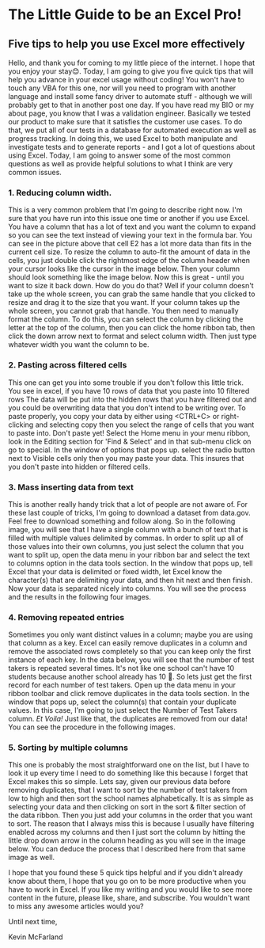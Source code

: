 # The Little Guide to be an Excel Pro!
## Five tips to help you use Excel more effectively

Hello, and thank you for coming to my little piece of the internet. I hope that you enjoy your stay😊. Today, I am going to give you five quick tips that will help you advance in your excel usage without coding! You won't have to touch any VBA for this one, nor will you need to program with another language and install some fancy driver to automate stuff - although we will probably get to that in another post one day. If you have read my BIO or my about page, you know that I was a validation engineer. Basically we tested our product to make sure that it satisfies the customer use cases. To do that, we put all of our tests in a database for automated execution as well as progress tracking. In doing this, we used Excel to both manipulate and investigate tests and to generate reports - and I got a lot of questions about using Excel. Today, I am going to answer some of the most common questions as well as provide helpful solutions to what I think are very common issues. 

### 1. Reducing column width.

This is a very common problem that I'm going to describe right now. I'm sure that you have run into this issue one time or another if you use Excel. You have a column that has a lot of text and you want the column to expand so you can see the text instead of viewing your text in the formula bar. You can see in the picture above that cell E2 has a lot more data than fits in the current cell size. To resize the column to auto-fit the amount of data in the cells, you just double click the rightmost edge of the column header when your cursor looks like the cursor in the image below. Then your column should look something like the image below. Now this is great - until you want to size it back down. How do you do that? Well if your column doesn't take up the whole screen, you can grab the same handle that you clicked to resize and drag it to the size that you want. If your column takes up the whole screen, you cannot grab that handle. You then need to manually format the column. To do this, you can select the column by clicking the letter at the top of the column, then you can click the home ribbon tab, then click the down arrow next to format and select column width. Then just type whatever width you want the column to be.

### 2. Pasting across filtered cells

This one can get you into some trouble if you don't follow this little trick. You see in excel, if you have 10 rows of data that you paste into 10 filtered rows The data will be put into the hidden rows that you have filtered out and you could be overwriting data that you don't intend to be writing over. To paste properly, you copy your data by either using <CTRL+C> or right-clicking and selecting copy then you select the range of cells that you want to paste into. Don't paste yet! Select the Home menu in your menu ribbon, look in the Editing section for 'Find & Select' and in that sub-menu click on go to special. In the window of options that pops up. select the radio button next to Visible cells only then you may paste your data. This insures that you don't paste into hidden or filtered cells.

### 3. Mass inserting data from text

This is another really handy trick that a lot of people are not aware of. For these last couple of tricks, I'm going to download a dataset from data.gov. Feel free to download something and follow along. So in the following image, you will see that I have a single column with a bunch of text that is filled with multiple values delimited by commas. In order to split up all of those values into their own columns, you just select the column that you want to split up, open the data menu in your ribbon bar and select the text to columns option in the data tools section. In the window that pops up, tell Excel that your data is delimited or fixed width, let Excel know the character(s) that are delimiting your data, and then hit next and then finish. Now your data is separated nicely into columns. You will see the process and the results in the following four images.

### 4. Removing repeated entries

Sometimes you only want distinct values in a column; maybe you are using that column as a key. Excel can easily remove duplicates in a column and remove the associated rows completely so that you can keep only the first instance of each key. In the data below, you will see that the number of test takers is repeated several times. It's not like one school can't have 10 students because another school already has 10 🤣. So lets just get the first record for each number of test takers. Open up the data menu in your ribbon toolbar and click remove duplicates in the data tools section. In the window that pops up, select the column(s) that contain your duplicate values. In this case, I'm going to just select the Number of Test Takers column. _Et Voila!_ Just like that, the duplicates are removed from our data! You can see the procedure in the following images.

### 5. Sorting by multiple columns

This one is probably the most straightforward one on the list, but I have to look it up every time I need to do something like this because I forget that Excel makes this so simple. Lets say, given our previous data before removing duplicates, that I want to sort by the number of test takers from low to high and then sort the school names alphabetically. It is as simple as selecting your data and then clicking on sort in the sort & filter section of the data ribbon. Then you just add your columns in the order that you want to sort. The reason that I always miss this is because I usually have filtering enabled across my columns and then I just sort the column by hitting the little drop down arrow in the column heading as you will see in the image below. You can deduce the process that I described here from that same image as well.

I hope that you found these 5 quick tips helpful and if you didn't already know about them, I hope that you go on to be more productive when you have to work in Excel. If you like my writing and you would like to see more content in the future, please like, share, and subscribe. You wouldn't want to miss any awesome articles would you?

Until next time, 

Kevin McFarland
